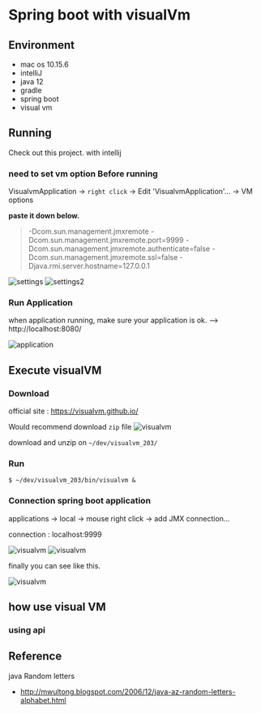 # Spring boot with visualVm

## Environment
- mac os 10.15.6
- intelliJ
- java 12
- gradle
- spring boot
- visual vm

## Running
Check out this project. with intellij
### need to set vm option Before running 
VisualvmApplication -> `right click` -> Edit 'VisualvmApplication'... -> VM options

**paste it down below.**

> -Dcom.sun.management.jmxremote -Dcom.sun.management.jmxremote.port=9999 -Dcom.sun.management.jmxremote.authenticate=false -Dcom.sun.management.jmxremote.ssl=false -Djava.rmi.server.hostname=127.0.0.1


![settings](https://user-images.githubusercontent.com/44669620/90213686-5c359280-de31-11ea-8d4b-3d4372007e05.png)
![settings2](https://user-images.githubusercontent.com/44669620/90213746-8be49a80-de31-11ea-9eff-2fb6799a336a.png)

### Run Application 
when application running, make sure your application is ok. --> http://localhost:8080/

![application](https://user-images.githubusercontent.com/44669620/90214928-111d7e80-de35-11ea-8b27-5d520d3a5a7b.png)



## Execute visualVM
### Download
official site : https://visualvm.github.io/

Would recommend download `zip` file
![visualvm](https://user-images.githubusercontent.com/44669620/90214597-fc8cb680-de33-11ea-9f67-cfaaa5c2b919.png)

download and unzip on `~/dev/visualvm_203/`

### Run
```shell
$ ~/dev/visualvm_203/bin/visualvm &
```

### Connection spring boot application
applications -> local -> mouse right click -> add JMX connection...

connection : localhost:9999

![visualvm](https://user-images.githubusercontent.com/44669620/90215089-92751100-de35-11ea-8e69-355070ad25c1.png)
![visualvm](https://user-images.githubusercontent.com/44669620/90215232-03b4c400-de36-11ea-9b23-cbc850c5e9d4.png)

finally you can see like this.

![visualvm](https://user-images.githubusercontent.com/44669620/90215284-27780a00-de36-11ea-87d9-320428cd9f30.png)



## how use visual VM

### using api

## Reference
java Random letters 
- http://mwultong.blogspot.com/2006/12/java-az-random-letters-alphabet.html
